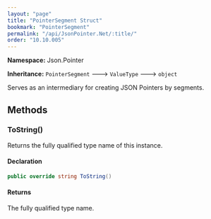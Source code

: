 ```yaml
---
layout: "page"
title: "PointerSegment Struct"
bookmark: "PointerSegment"
permalink: "/api/JsonPointer.Net/:title/"
order: "10.10.005"
---
```

**Namespace:** Json.Pointer

**Inheritance:**
`PointerSegment`
 🡒 
`ValueType`
 🡒 
`object`

Serves as an intermediary for creating JSON Pointers by segments.

## Methods

### ToString()

Returns the fully qualified type name of this instance.

#### Declaration

```c#
public override string ToString()
```


#### Returns

The fully qualified type name.

